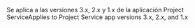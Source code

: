 <span data-ttu-id="f220d-101">Se aplica a las versiones 3.x, 2.x y 1.x de la aplicación Project Service</span><span class="sxs-lookup"><span data-stu-id="f220d-101">Applies to Project Service app versions 3.x, 2.x, and 1.x</span></span>
